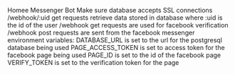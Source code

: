 Homee Messenger Bot
Make sure database accepts SSL connections
/webhook/:uid get requests retrieve data stored in database where :uid is the id of the user
/webhook get requests are used for facebook verification
/webhook post requests are sent from the facebook messenger
environment variables:
DATABASE_URL is set to the url for the postgresql database being used
PAGE_ACCESS_TOKEN is set to access token for the facebook page being used
PAGE_ID is set to the id of the facebook page
VERIFY_TOKEN is set to the verification token for the page

